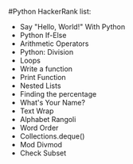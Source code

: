 #Python HackerRank list:

* Say "Hello, World!" With Python
* Python If-Else
* Arithmetic Operators
* Python: Division
* Loops
* Write a function
* Print Function
* Nested Lists
* Finding the percentage
* What's Your Name?
* Text Wrap
* Alphabet Rangoli
* Word Order
* Collections.deque()
* Mod Divmod
* Check Subset